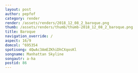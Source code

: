 ```yaml
---
layout: post
author: pepfof
category: render
render: /assets/renders/2018_12_08_2_baroque.png
thumb: /assets/renders/thumb/thumb-2018_12_08_2_baroque.png
title: Baroque
navigation_override: /
aspect: 16/9
domcol: ^695354
spotisong: 4QwAc3AmEZKhiDhCXqosKl
songname: Manhattan Skyline
songautr: a-ha
postid: 86
---
```


<!--USER BEGIN 1-->

<!--USER END 1-->

<!--more-->
<!--USER BEGIN 2-->

<!--USER END 2-->

